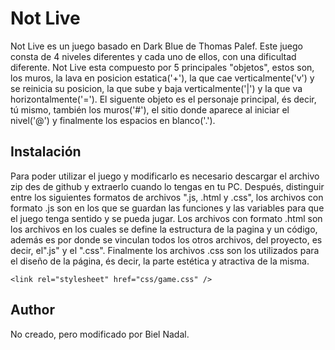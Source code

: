 # Not Live

Not Live es un juego basado en Dark Blue de Thomas Palef.
Este juego consta de 4 niveles diferentes y cada uno de ellos, con una dificultad diferente.
Not Live esta compuesto por 5 principales "objetos", estos son, los muros, la lava en posicion estatica('+'), la que cae verticalmente('v') y se reinicia su posicion, la que sube y baja verticalmente('|') y la que va horizontalmente('=').
El siguente objeto es el personaje principal, és decir, tú mismo, también los muros('#'), el sitio donde aparece al iniciar el nivel('@') y finalmente los espacios en blanco('.').

## Instalación

Para poder utilizar el juego y modificarlo es necesario descargar el archivo zip des de github y extraerlo cuando lo tengas en tu PC.
Después, distinguir entre los siguientes formatos de archivos ".js, .html y .css", los archivos con formato .js son en los que se guardan las funciones y las variables para que el juego tenga sentido y se pueda jugar.
Los archivos con formato .html son los archivos en los cuales se define la estructura de la pagina y un código, además es por donde se vinculan todos los otros archivos, del proyecto, es decir, el".js" y el ".css".
Finalmente los archivos .css son los utilizados para el diseño de la página, és decir, la parte estética y atractiva de la misma.
```
<link rel="stylesheet" href="css/game.css" />
```

## Author

No creado, pero modificado por Biel Nadal.
